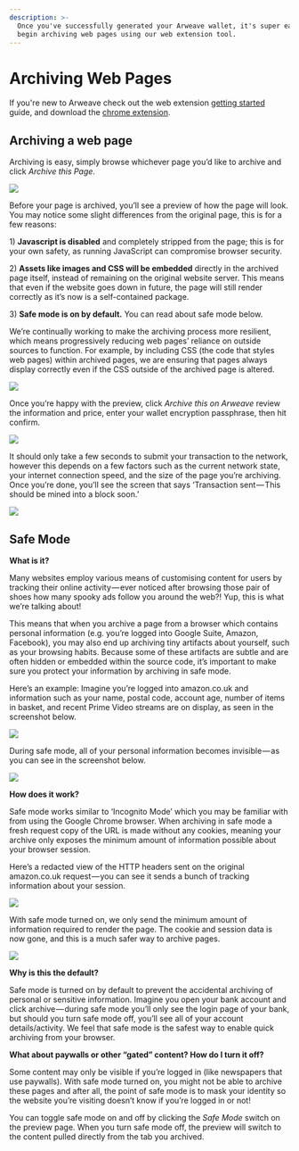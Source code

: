 ```yaml
---
description: >-
  Once you've successfully generated your Arweave wallet, it's super easy to
  begin archiving web pages using our web extension tool.
---
```


# Archiving Web Pages

  
If you're new to Arweave check out the web extension [getting started](../wallets/arweave-web-extension-wallet.md) guide, and download the [chrome extension](https://chrome.google.com/webstore/detail/arweave/iplppiggblloelhoglpmkmbinggcaaoc).

## Archiving a web page

Archiving is easy, simply browse whichever page you’d like to archive and click _Archive this Page_.

![](../.gitbook/assets/archiving-1.png)

Before your page is archived, you’ll see a preview of how the page will look. You may notice some slight differences from the original page, this is for a few reasons:

1\) **Javascript is disabled** and completely stripped from the page; this is for your own safety, as running JavaScript can compromise browser security.

2\) **Assets like images and CSS will be embedded** directly in the archived page itself, instead of remaining on the original website server. This means that even if the website goes down in future, the page will still render correctly as it’s now is a self-contained package.

3\) **Safe mode is on by default.** You can read about safe mode below.

We’re continually working to make the archiving process more resilient, which means progressively reducing web pages’ reliance on outside sources to function. For example, by including CSS \(the code that styles web pages\) within archived pages, we are ensuring that pages always display correctly even if the CSS outside of the archived page is altered.

![](../.gitbook/assets/archiving-2.png)

Once you’re happy with the preview, click _Archive this on Arweave_ review the information and price, enter your wallet encryption passphrase, then hit confirm.

![](../.gitbook/assets/archive-3.png)

It should only take a few seconds to submit your transaction to the network, however this depends on a few factors such as the current network state, your internet connection speed, and the size of the page you’re archiving. Once you’re done, you’ll see the screen that says ‘Transaction sent — This should be mined into a block soon.’

![](../.gitbook/assets/archiving-4.png)

## Safe Mode

**What is it?**

Many websites employ various means of customising content for users by tracking their online activity — ever noticed after browsing those pair of shoes how many spooky ads follow you around the web?! Yup, this is what we’re talking about!

This means that when you archive a page from a browser which contains personal information \(e.g. you’re logged into Google Suite, Amazon, Facebook\), you may also end up archiving tiny artifacts about yourself, such as your browsing habits. Because some of these artifacts are subtle and are often hidden or embedded within the source code, it’s important to make sure you protect your information by archiving in safe mode.

Here’s an example: Imagine you’re logged into amazon.co.uk and information such as your name, postal code, account age, number of items in basket, and recent Prime Video streams are on display, as seen in the screenshot below.

![](../.gitbook/assets/safe-mode.png)

During safe mode, all of your personal information becomes invisible — as you can see in the screenshot below.

![](../.gitbook/assets/safe-ode-2.png)

**How does it work?**

Safe mode works similar to ‘Incognito Mode’ which you may be familiar with from using the Google Chrome browser. When archiving in safe mode a fresh request copy of the URL is made without any cookies, meaning your archive only exposes the minimum amount of information possible about your browser session.

Here’s a redacted view of the HTTP headers sent on the original amazon.co.uk request — you can see it sends a bunch of tracking information about your session.

![](../.gitbook/assets/safe-mode-3.png)

With safe mode turned on, we only send the minimum amount of information required to render the page. The cookie and session data is now gone, and this is a much safer way to archive pages.

![](../.gitbook/assets/safe-mode-4.png)

**Why is this the default?**

Safe mode is turned on by default to prevent the accidental archiving of personal or sensitive information. Imagine you open your bank account and click archive — during safe mode you’ll only see the login page of your bank, but should you turn safe mode off, you’ll see all of your account details/activity. We feel that safe mode is the safest way to enable quick archiving from your browser.

**What about paywalls or other “gated” content? How do I turn it off?**

Some content may only be visible if you’re logged in \(like newspapers that use paywalls\). With safe mode turned on, you might not be able to archive these pages and after all, the point of safe mode is to mask your identity so the website you’re visiting doesn’t know if you’re logged in or not!

You can toggle safe mode on and off by clicking the _Safe Mode_ switch on the preview page. When you turn safe mode off, the preview will switch to the content pulled directly from the tab you archived.

